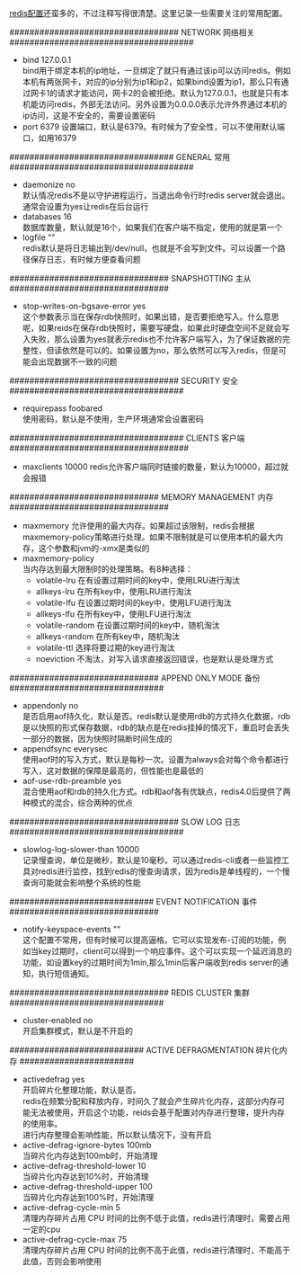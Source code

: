 [redis配置](https://raw.githubusercontent.com/antirez/redis/5.0/redis.conf)还蛮多的，不过注释写得很清楚。这里记录一些需要关注的常用配置。

################################## NETWORK 网络相关 #####################################  
- bind 127.0.0.1  
bind用于绑定本机的ip地址，一旦绑定了就只有通过该ip可以访问redis。例如本机有两张网卡，对应的ip分别为ip1和ip2，如果bind设置为ip1，那么只有通过网卡1的请求才能访问，网卡2的会被拒绝。默认为127.0.0.1，也就是只有本机能访问redis，外部无法访问。另外设置为0.0.0.0表示允许外界通过本机的ip访问，这是不安全的，需要设置密码
- port 6379 
设置端口，默认是6379。有时候为了安全性，可以不使用默认端口，如用16379

################################# GENERAL 常用 #####################################  
- daemonize no  
默认情况redis不是以守护进程运行，当退出命令行时redis server就会退出。通常会设置为yes让redis在后台运行  
- databases 16  
数据库数量，默认就是16个，如果我们在客户端不指定，使用的就是第一个  
- logfile ""  
redis默认是将日志输出到/dev/null，也就是不会写到文件。可以设置一个路径保存日志，有时候方便查看问题

################################ SNAPSHOTTING  主从 ################################  
- stop-writes-on-bgsave-error yes  
这个参数表示当在保存rdb快照时，如果出错，是否要拒绝写入。什么意思呢，如果reids在保存rdb快照时，需要写硬盘，如果此时硬盘空间不足就会写入失败，那么设置为yes就表示redis也不允许客户端写入，为了保证数据的完整性，但读依然是可以的。如果设置为no，那么依然可以写入redis，但是可能会出现数据不一致的问题

################################## SECURITY 安全 ###################################
- requirepass foobared  
使用密码，默认是不使用，生产环境通常会设置密码

################################### CLIENTS 客户端 ####################################
- maxclients 10000
redis允许客户端同时链接的数量，默认为10000，超过就会报错

############################## MEMORY MANAGEMENT 内存 ################################
- maxmemory <bytes>
允许使用的最大内存。如果超过该限制，redis会根据maxmemory-policy策略进行处理。如果不限制就是可以使用本机的最大内存，这个参数和jvm的-xmx是类似的
- maxmemory-policy  
当内存达到最大限制时的处理策略。有8种选择：
  - volatile-lru 在有设置过期时间的key中，使用LRU进行淘汰  
  - allkeys-lru 在所有key中，使用LRU进行淘汰
  - volatile-lfu 在设置过期时间的key中，使用LFU进行淘汰
  - allkeys-lfu 在所有key中，使用LFU进行淘汰
  - volatile-random 在设置过期时间的key中，随机淘汰
  - allkeys-random 在所有key中，随机淘汰
  - volatile-ttl 选择将要过期的key进行淘汰
  - noeviction 不淘汰，对写入请求直接返回错误，也是默认是处理方式

############################## APPEND ONLY MODE 备份 ###############################
- appendonly no  
是否启用aof持久化，默认是否。redis默认是使用rdb的方式持久化数据，rdb是以快照的形式保存数据，rdb的缺点是在redis挂掉的情况下，重启时会丢失一部分的数据，因为快照时隔断时间生成的
- appendfsync everysec  
使用aof时的写入方式，默认是每秒一次。设置为always会对每个命令都进行写入，这对数据的保障是最高的，但性能也是最低的
- aof-use-rdb-preamble yes  
混合使用aof和rdb的持久化方式。rdb和aof各有优缺点，redis4.0后提供了两种模式的混合，综合两种的优点

################################## SLOW LOG 日志 ###################################  
- slowlog-log-slower-than 10000  
记录慢查询，单位是微秒，默认是10毫秒。可以通过redis-cli或者一些监控工具对redis进行监控，找到redis的慢查询请求，因为redis是单线程的，一个慢查询可能就会影响整个系统的性能

############################# EVENT NOTIFICATION 事件 ##############################
- notify-keyspace-events ""  
这个配置不常用，但有时候可以提高逼格。它可以实现发布-订阅的功能，例如当key过期时，client可以得到一个响应事件。这个可以实现一个延迟消息的功能，如设置key的过期时间为1min,那么1min后客户端收到redis server的通知，执行短信通知。

################################ REDIS CLUSTER 集群 ###############################
- cluster-enabled no  
开启集群模式，默认是不开启的  

########################### ACTIVE DEFRAGMENTATION 碎片化内存 #######################
- activedefrag yes   
开启碎片化整理功能，默认是否。  
redis在频繁分配和释放内存，时间久了就会产生碎片化内存，这部分内存可能无法被使用，开启这个功能，reids会基于配置对内存进行整理，提升内存的使用率。  
进行内存整理会影响性能，所以默认情况下，没有开启  
- active-defrag-ignore-bytes 100mb  
当碎片化内存达到100mb时，开始清理
- active-defrag-threshold-lower 10  
当碎片化内存达到10%时，开始清理
- active-defrag-threshold-upper 100  
当碎片化内存达到100%时，开始清理
- active-defrag-cycle-min 5  
清理内存碎片占用 CPU 时间的比例不低于此值，redis进行清理时，需要占用一定的cpu
- active-defrag-cycle-max 75  
清理内存碎片占用 CPU 时间的比例不高于此值，redis进行清理时，不能高于此值，否则会影响使用  











 
 
 
 
 
 
 

